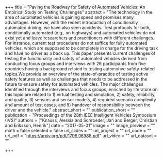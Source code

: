 +++
title = "Paving the Roadway for Safety of Automated Vehicles: An Empirical Study on Testing Challenges"
abstract = "The technology in the area of automated vehicles is gaining speed and promises many advantages. However, with the recent introduction of conditionally automated driving, we have also seen accidents. Test protocols for both, conditionally automated (e.g., on highways) and automated vehicles do not exist yet and leave researchers and practitioners with different challenges. For instance, current test procedures do not suffice for fully automated vehicles, which are supposed to be completely in charge for the driving task and have no driver as a back up. This paper presents current challenges of testing the functionality and safety of automated vehicles derived from conducting focus groups and interviews with 26 participants from five countries having a background related to testing automotive safety-related topics.We provide an overview of the state-of-practice of testing active safety features as well as challenges that needs to be addressed in the future to ensure safety for automated vehicles. The major challenges identified through the interviews and focus groups, enriched by literature on this topic are related to 1) virtual testing and simulation, 2) safety, reliability, and quality, 3) sensors and sensor models, 4) required scenario complexity and amount of test cases, and 5) handover of responsibility between the driver and the vehicle."
abstract_short = ""
publication_short = ""
publication = "Proceedings of the 28th IEEE Intelligent Vehicles Symposium (IVS)"
authors = ["Knauss, Alessia and Schroeder, Jan and Berger, Christian and Eriksson, Henrik"]
date = "2017-05-01"
image = ""
image_preview = ""
math = false
selected = false
url_slides = ""
url_project = ""
url_code = ""
url_pdf = "https://arxiv.org/pdf/1708.06988.pdf"
url_video = ""
url_dataset = ""

+++
